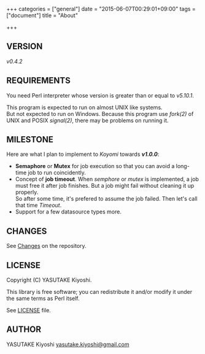 +++
categories = ["general"]
date = "2015-06-07T00:29:01+09:00"
tags = ["document"]
title = "About"

+++

## VERSION

_v0.4.2_

## REQUIREMENTS

You need Perl interpreter whose version is greater than or equal to _v5.10.1_.

This program is expected to run on almost UNIX like systems.  
But not expected to run on Windows. Because this program use _fork(2)_ of UNIX and POSIX _signal(2)_, there may be problems on running it.

## MILESTONE

Here are what I plan to implement to _Koyomi_ towards **_v1.0.0_**:

* **Semaphore** or **Mutex** for job execution so that you can avoid a long-time job to run coincidently.
* Concept of **job timeout**. When _semphore_ or _mutex_ is implemented, a job must free it after job finishes.
But a job might fail without cleaning it up properly.  
So after some time, it's prefered to assume the job failed.
Then let's call that time _Timeout_.
* Support for a few datasource types more.

## CHANGES

See [Changes](https://github.com/key-amb/perl5-App-Koyomi/blob/master/Changes) on the repository.

## LICENSE

Copyright (C) YASUTAKE Kiyoshi.

This library is free software; you can redistribute it and/or modify it under the same terms as Perl itself.

See [LICENSE](https://github.com/key-amb/perl5-App-Koyomi/blob/master/LICENSE) file.

## AUTHOR

YASUTAKE Kiyoshi yasutake.kiyoshi@gmail.com